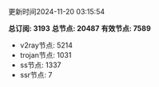更新时间2024-11-20 03:15:54

**总订阅: 3193**
**总节点: 20487**
**有效节点: 7589**
- v2ray节点: 5214
- trojan节点: 1031
- ss节点: 1337
- ssr节点: 7
